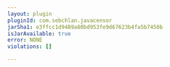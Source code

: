 ```yaml
---
layout: plugin
pluginId: com.sebchlan.javacensor
jarSha1: e3ffcc1d9489a80bd953fe9d67623b4fa5b7450b
isJarAvailable: true
error: NONE
violations: []

---
```

